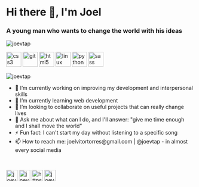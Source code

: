 <h1>Hi there 👋, I'm Joel</h1>
<h3>A young man who wants to change the world with his ideas</h3>

<p align="left"> <img src="https://komarev.com/ghpvc/?username=joevtap" alt="joevtap" /> </p>

<p align="left"><img src="https://devicons.github.io/devicon/devicon.git/icons/css3/css3-original-wordmark.svg" alt="css3" width="40" height="40"/> <img src="https://www.vectorlogo.zone/logos/git-scm/git-scm-icon.svg" alt="git" width="40" height="40"/> <img src="https://devicons.github.io/devicon/devicon.git/icons/html5/html5-original-wordmark.svg" alt="html5" width="40" height="40"/> <img src="https://devicons.github.io/devicon/devicon.git/icons/linux/linux-original.svg" alt="linux" width="40" height="40"/> <img src="https://devicons.github.io/devicon/devicon.git/icons/python/python-original.svg" alt="python" width="40" height="40"/> <img src="https://devicons.github.io/devicon/devicon.git/icons/sass/sass-original.svg" alt="sass" width="40" height="40"/></p><img align="center" src="https://github-readme-stats.vercel.app/api?username=joevtap&show_icons=true" alt="joevtap" />

<br>

<ul>
<li> 🔭 I’m currently working on improving my development and interpersonal skills 
</li>
<li> 🌱 I’m currently learning web development
</li>
<li> 👯 I’m looking to collaborate on useful projects that can really change lives
</li>
<li> 💬 Ask me about what can I do, and I'll answer: "give me time enough and I shall move the world"
</li>
<li> ⚡ Fun fact: I can't start my day without listening to a specific song
</li>
<li> 📫 How to reach me: joelvitortorres@gmail.com | @joevtap - in almost every social media
</li>
<!-- - 🤔 I’m looking for help with ... -->
</ul>

<br>

<p display="flex" align-items="center" justify-content="space-evenly">
<a href="https://codepen.io/joevtap" target="_blank"><img align="center" src="https://cdn.jsdelivr.net/npm/simple-icons@3.0.1/icons/codepen.svg" alt="joevtap" height="30" width="30" /></a>
<a href="https://twitter.com/joevtap" target="_blank"><img align="center" src="https://cdn.jsdelivr.net/npm/simple-icons@3.0.1/icons/twitter.svg" alt="joevtap" height="30" width="30" /></a>
<a href="https://www.linkedin.com/public-profile/settings?trk=d_flagship3_profile_self_view_public_profile&lipi=urn%3Ali%3Apage%3Ad_flagship3_profile_self_edit_top_card%3BCmmxP18uQ3G3BKy9ZHH5oQ%3D%3D" target="_blank"><img align="center" src="https://cdn.jsdelivr.net/npm/simple-icons@3.0.1/icons/linkedin.svg" alt="https://www.linkedin.com/public-profile/settings?trk=d_flagship3_profile_self_view_public_profile&lipi=urn%3ali%3apage%3ad_flagship3_profile_self_edit_top_card%3bcmmxp18uq3g3bky9zhh5oq%3d%3d" height="30" width="30" /></a>
<a href="https://instagram.com/joevtap" target="_blank"><img align="center" src="https://cdn.jsdelivr.net/npm/simple-icons@3.0.1/icons/instagram.svg" alt="joevtap" height="30" width="30" /></a>
</p>
